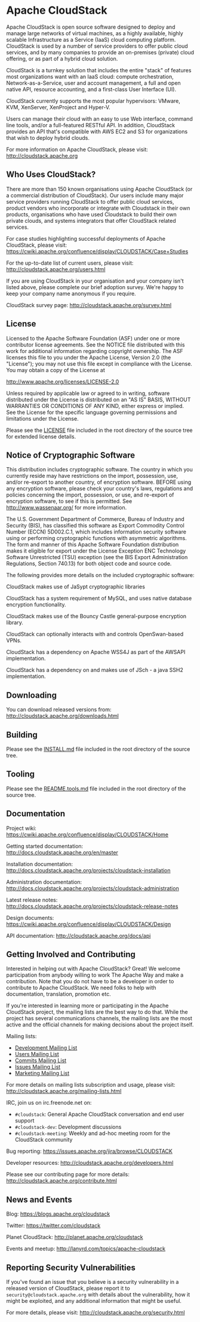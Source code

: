 # Apache CloudStack

Apache CloudStack is open source software designed to deploy and manage large
networks of virtual machines, as a highly available, highly scalable
Infrastructure as a Service (IaaS) cloud computing platform. CloudStack is used
by a number of service providers to offer public cloud services, and by many
companies to provide an on-premises (private) cloud offering, or as part of a
hybrid cloud solution.

CloudStack is a turnkey solution that includes the entire "stack" of features
most organizations want with an IaaS cloud: compute orchestration,
Network-as-a-Service, user and account management, a full and open native API,
resource accounting, and a first-class User Interface (UI).

CloudStack currently supports the most popular hypervisors:
VMware, KVM, XenServer, XenProject and Hyper-V.

Users can manage their cloud with an easy to use Web interface, command line
tools, and/or a full-featured RESTful API. In addition, CloudStack provides an
API that's compatible with AWS EC2 and S3 for organizations that wish to deploy
hybrid clouds.

For more information on Apache CloudStack, please visit:
http://cloudstack.apache.org

## Who Uses CloudStack?

There are more than 150 known organisations using Apache CloudStack (or a
commercial distribution of CloudStack). Our users include many major service
providers running CloudStack to offer public cloud services, product vendors who
incorporate or integrate with Cloudstack in their own products, organisations
who have used Cloudstack to build their own private clouds, and systems
integrators that offer CloudStack related services.

For case studies highlighting successful deployments of Apache CloudStack, please
visit: https://cwiki.apache.org/confluence/display/CLOUDSTACK/Case+Studies

For the up-to-date list of current users, please visit:
http://cloudstack.apache.org/users.html

If you are using CloudStack in your organisation and your company isn't listed
above, please complete our brief adoption survey. We're happy to keep your
company name anonymous if you require.

CloudStack survey page: http://cloudstack.apache.org/survey.html

## License

Licensed to the Apache Software Foundation (ASF) under one
or more contributor license agreements.  See the NOTICE file
distributed with this work for additional information
regarding copyright ownership.  The ASF licenses this file
to you under the Apache License, Version 2.0 (the
"License"); you may not use this file except in compliance
with the License.  You may obtain a copy of the License at

  http://www.apache.org/licenses/LICENSE-2.0

Unless required by applicable law or agreed to in writing,
software distributed under the License is distributed on an
"AS IS" BASIS, WITHOUT WARRANTIES OR CONDITIONS OF ANY
KIND, either express or implied.  See the License for the
specific language governing permissions and limitations
under the License.

Please see the [LICENSE](LICENSE) file included in the root directory
of the source tree for extended license details.

## Notice of Cryptographic Software

This distribution includes cryptographic software. The country in which you currently
reside may have restrictions on the import, possession, use, and/or re-export to another
country, of encryption software. BEFORE using any encryption software, please check your
country's laws, regulations and policies concerning the import, possession, or use, and
re-export of encryption software, to see if this is permitted. See http://www.wassenaar.org/
for more information.

The U.S. Government Department of Commerce, Bureau of Industry and Security (BIS), has
classified this software as Export Commodity Control Number (ECCN) 5D002.C.1, which
includes information security software using or performing cryptographic functions with
asymmetric algorithms. The form and manner of this Apache Software Foundation distribution
makes it eligible for export under the License Exception ENC Technology Software
Unrestricted (TSU) exception (see the BIS Export Administration Regulations, Section
740.13) for both object code and source code.

The following provides more details on the included cryptographic software:

  CloudStack makes use of JaSypt cryptographic libraries

  CloudStack has a system requirement of MySQL, and uses native database encryption
  functionality.

  CloudStack makes use of the Bouncy Castle general-purpose encryption library.

  CloudStack can optionally interacts with and controls OpenSwan-based VPNs.

  CloudStack has a dependency on Apache WSS4J as part of the AWSAPI implementation.

  CloudStack has a dependency on and makes use of JSch - a java SSH2 implementation.

## Downloading

You can download released versions from: http://cloudstack.apache.org/downloads.html

## Building

Please see the [INSTALL.md](INSTALL.md) file included in the root directory of the source tree.

## Tooling

Please see the [README.tools.md](README.tools.md) file included in the root directory of the source tree.

## Documentation

Project wiki:
https://cwiki.apache.org/confluence/display/CLOUDSTACK/Home

Getting started documentation:
http://docs.cloudstack.apache.org/en/master

Installation documentation:
http://docs.cloudstack.apache.org/projects/cloudstack-installation

Administration documentation:
http://docs.cloudstack.apache.org/projects/cloudstack-administration

Latest release notes:
http://docs.cloudstack.apache.org/projects/cloudstack-release-notes

Design documents:
https://cwiki.apache.org/confluence/display/CLOUDSTACK/Design

API documentation:
http://cloudstack.apache.org/docs/api

## Getting Involved and Contributing

Interested in helping out with Apache CloudStack? Great! We welcome
participation from anybody willing to work The Apache Way and make a
contribution. Note that you do not have to be a developer in order to contribute
to Apache CloudStack. We need folks to help with documentation, translation,
promotion etc.

If you're interested in learning more or participating in the Apache CloudStack
project, the mailing lists are the best way to do that. While the project has
several communications channels, the mailing lists are the most active and the
official channels for making decisions about the project itself.

Mailing lists:
- [Development Mailing List](mailto:dev-subscribe@cloudstack.apache.org)
- [Users Mailing List](mailto:users-subscribe@cloudstack.apache.org)
- [Commits Mailing List](mailto:commits-subscribe@cloudstack.apache.org)
- [Issues Mailing List](mailto:issues-subscribe@cloudstack.apache.org)
- [Marketing Mailing List](mailto:marketing-subscribe@cloudstack.apache.org)

For more details on mailing lists subscription and usage, please visit:
http://cloudstack.apache.org/mailing-lists.html

IRC, join us on irc.freenode.net on:
- `#cloudstack`: General Apache CloudStack conversation and end user support
- `#cloudstack-dev`: Development discussions
- `#cloudstack-meeting`: Weekly and ad-hoc meeting room for the CloudStack community

Bug reporting:
https://issues.apache.org/jira/browse/CLOUDSTACK

Developer resources:
http://cloudstack.apache.org/developers.html

Please see our contributing page for more details:
http://cloudstack.apache.org/contribute.html

## News and Events

Blog:
https://blogs.apache.org/cloudstack

Twitter:
https://twitter.com/cloudstack

Planet CloudStack:
http://planet.apache.org/cloudstack

Events and meetup:
http://lanyrd.com/topics/apache-cloudstack

## Reporting Security Vulnerabilities

If you've found an issue that you believe is a security vulnerability in a
released version of CloudStack, please report it to
`security@cloudstack.apache.org` with details about the vulnerability, how it
might be exploited, and any additional information that might be useful.

For more details, please visit: http://cloudstack.apache.org/security.html

